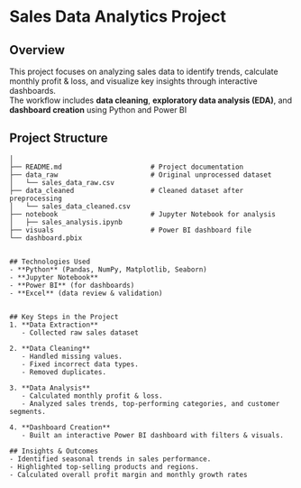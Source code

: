 # Sales Data Analytics Project

## Overview
This project focuses on analyzing sales data to identify trends, calculate monthly profit & loss, and visualize key insights through interactive dashboards.  
The workflow includes **data cleaning**, **exploratory data analysis (EDA)**, and **dashboard creation** using Python and Power BI


## Project Structure
```sales-data-analytics
│
├── README.md                      # Project documentation
├── data_raw                       # Original unprocessed dataset
│   └── sales_data_raw.csv
├── data_cleaned                   # Cleaned dataset after preprocessing
│   └── sales_data_cleaned.csv
├── notebook                       # Jupyter Notebook for analysis
│   ├── sales_analysis.ipynb
├── visuals                        # Power BI dashboard file
└── dashboard.pbix  


## Technologies Used
- **Python** (Pandas, NumPy, Matplotlib, Seaborn)
- **Jupyter Notebook**
- **Power BI** (for dashboards)
- **Excel** (data review & validation)


## Key Steps in the Project
1. **Data Extraction**  
   - Collected raw sales dataset 

2. **Data Cleaning**
   - Handled missing values.  
   - Fixed incorrect data types.  
   - Removed duplicates.

3. **Data Analysis**  
   - Calculated monthly profit & loss.  
   - Analyzed sales trends, top-performing categories, and customer segments.

4. **Dashboard Creation**  
   - Built an interactive Power BI dashboard with filters & visuals.

## Insights & Outcomes
- Identified seasonal trends in sales performance.
- Highlighted top-selling products and regions.
- Calculated overall profit margin and monthly growth rates
